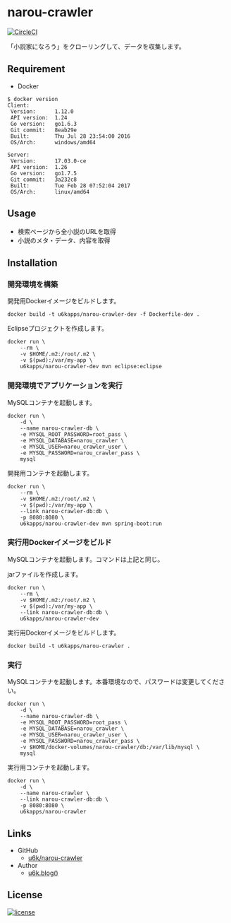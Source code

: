 # narou-crawler

[![CircleCI](https://circleci.com/gh/u6k/narou-crawler.svg?style=svg)](https://circleci.com/gh/u6k/narou-crawler)

「小説家になろう」をクローリングして、データを収集します。

## Requirement

- Docker

```
$ docker version
Client:
 Version:      1.12.0
 API version:  1.24
 Go version:   go1.6.3
 Git commit:   8eab29e
 Built:        Thu Jul 28 23:54:00 2016
 OS/Arch:      windows/amd64

Server:
 Version:      17.03.0-ce
 API version:  1.26
 Go version:   go1.7.5
 Git commit:   3a232c8
 Built:        Tue Feb 28 07:52:04 2017
 OS/Arch:      linux/amd64
```

## Usage

- 検索ページから全小説のURLを取得
- 小説のメタ・データ、内容を取得

## Installation

### 開発環境を構築

開発用Dockerイメージをビルドします。

```
docker build -t u6kapps/narou-crawler-dev -f Dockerfile-dev .
```

Eclipseプロジェクトを作成します。

```
docker run \
    --rm \
    -v $HOME/.m2:/root/.m2 \
    -v $(pwd):/var/my-app \
    u6kapps/narou-crawler-dev mvn eclipse:eclipse
```

### 開発環境でアプリケーションを実行

MySQLコンテナを起動します。

```
docker run \
    -d \
    --name narou-crawler-db \
    -e MYSQL_ROOT_PASSWORD=root_pass \
    -e MYSQL_DATABASE=narou_crawler \
    -e MYSQL_USER=narou_crawler_user \
    -e MYSQL_PASSWORD=narou_crawler_pass \
    mysql
```

開発用コンテナを起動します。

```
docker run \
    --rm \
    -v $HOME/.m2:/root/.m2 \
    -v $(pwd):/var/my-app \
    --link narou-crawler-db:db \
    -p 8080:8080 \
    u6kapps/narou-crawler-dev mvn spring-boot:run
```

### 実行用Dockerイメージをビルド

MySQLコンテナを起動します。コマンドは上記と同じ。

jarファイルを作成します。

```
docker run \
    --rm \
    -v $HOME/.m2:/root/.m2 \
    -v $(pwd):/var/my-app \
    --link narou-crawler-db:db \
    u6kapps/narou-crawler-dev
```

実行用Dockerイメージをビルドします。

```
docker build -t u6kapps/narou-crawler .
```

### 実行

MySQLコンテナを起動します。本番環境なので、パスワードは変更してください。

```
docker run \
    -d \
    --name narou-crawler-db \
    -e MYSQL_ROOT_PASSWORD=root_pass \
    -e MYSQL_DATABASE=narou_crawler \
    -e MYSQL_USER=narou_crawler_user \
    -e MYSQL_PASSWORD=narou_crawler_pass \
    -v $HOME/docker-volumes/narou-crawler/db:/var/lib/mysql \
    mysql
```

実行用コンテナを起動します。

```
docker run \
    -d \
    --name narou-crawler \
    --link narou-crawler-db:db \
    -p 8080:8080 \
    u6kapps/narou-crawler
```

## Links

- GitHub
    - [u6k/narou-crawler](https://github.com/u6k/narou-crawler)
- Author
    - [u6k.blog()](http://blog.u6k.me)

## License

[![license](https://img.shields.io/github/license/mashape/apistatus.svg)](https://opensource.org/licenses/MIT)
